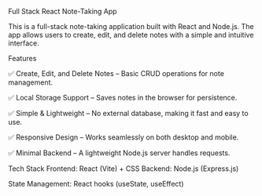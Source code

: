 Full Stack React Note-Taking App

This is a full-stack note-taking application built with React and Node.js. The app allows users to create, edit, and delete notes with a simple and intuitive interface.

Features

✅ Create, Edit, and Delete Notes – Basic CRUD operations for note management.

✅ Local Storage Support – Saves notes in the browser for persistence.

✅ Simple & Lightweight – No external database, making it fast and easy to use.

✅ Responsive Design – Works seamlessly on both desktop and mobile.

✅ Minimal Backend – A lightweight Node.js server handles requests.

Tech Stack
Frontend: React (Vite) + CSS
Backend: Node.js (Express.js)

State Management: React hooks (useState, useEffect)
